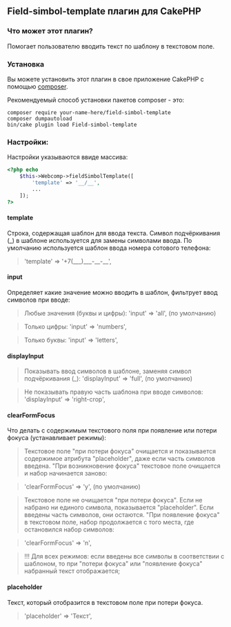 ## Field-simbol-template плагин для CakePHP

### Что может этот плагин?

Помогает пользователю вводить текст по шаблону в текстовом поле.

### Установка

Вы можете установить этот плагин в свое приложение CakePHP с помощью [composer](https://getcomposer.org).

Рекомендуемый способ установки пакетов composer - это:

```
composer require your-name-here/field-simbol-template
composer dumpautoload
bin/cake plugin load Field-simbol-template
```

### Настройки:

Настройки указываются ввиде массива:

```php
<?php echo
    $this->Webcomp->fieldSimbolTemplate([
        'template' => '__/__',
        ...
    ]);
?>
```

#### template

Строка, содержащая шаблон для ввода текста. Символ подчёркивания (\_) в шаблоне используется для
замены символами ввода. По умолчанию используется шаблон ввода номера сотового телефона:

> 'template' => '+7(\_\_\_)\_\_\_-\_\_-\_\_',

#### input

Определяет какие значение можно вводить в шаблон, фильтрует ввод символов при вводе:
     
> Любые значения (буквы и цифры): 'input' => 'all', (по умолчанию)

> Только цифры: 'input' => 'numbers',

> Только буквы: 'input' => 'letters',

#### displayInput

> Показывать ввод символов в шаблоне, заменяя символ подчёркивания (\_): 'displayInput' => 'full', (по умолчанию)

> Не показывать правую часть шаблона при вводе символов: 'displayInput' => 'right-crop',

#### clearFormFocus

Что делать с содержимым текстового поля при появление или потери фокуса (устанавливает режимы):

> Текстовое поле "при потери фокуса" очищается и показывается содержимое атрибута "placeholder",
> даже если часть символов введена. "При возникновение фокуса" текстовое поле очищается и
> набор начинается заново:

> 'clearFormFocus' => 'y', (по умолчанию)

> Текстовое поле не очищается "при потери фокуса". Если не набрано ни единого символа, показывается
> "placeholder". Если введены часть символов, они остаются. "При появление фокуса" в текстовом
> поле, набор продолжается с того места, где остановился набор символов:

> 'clearFormFocus' => 'n',

> !!! Для всех режимов: если введены все символы в соответствии с шаблоном, то при "потери фокуса" или "появление фокуса" набранный текст отображается;

#### placeholder

Текст, который отобразится в текстовом поле при потери фокуса.

> 'placeholder' => 'Текст',

